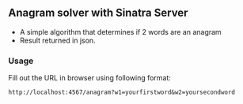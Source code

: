 ## Anagram solver with Sinatra Server

* A simple algorithm that determines if 2  words are an anagram
* Result returned in json.

### Usage

Fill out the URL in browser using following format:

```
http://localhost:4567/anagram?w1=yourfirstword&w2=yoursecondword
